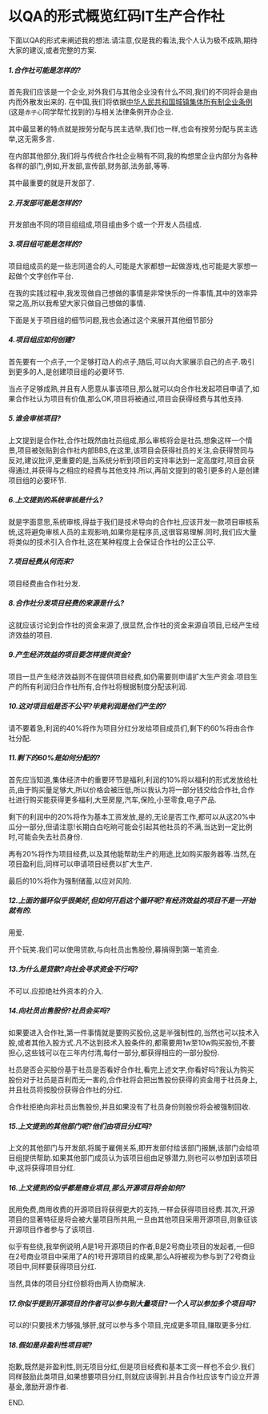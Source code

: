 # 以QA的形式概览红码IT生产合作社

下面以QA的形式来阐述我的想法.请注意,仅是我的看法,我个人认为极不成熟,期待大家的建议,或者完整的方案.

##### 1.合作社可能是怎样的?

首先我们应该是一个企业,对外我们与其他企业没有什么不同,我们的不同将会是由内而外散发出来的.
在中国,我们将依据[中华人民共和国城镇集体所有制企业条例](http://www.gov.cn/gongbao/content/2011/content_1860730.htm) (这是`赤子心`同学帮忙找到的)与相关法律条例开办企业.

其中最显著的特点就是按劳分配与民主选举,我们也一样,也会有按劳分配与民主选举,这无需多言.

在内部其他部分,我们将与传统合作社企业稍有不同,我的构想里企业内部分为各种各样的部门,例如,开发部,宣传部,财务部,法务部,等等.

其中最重要的就是开发部了.

##### 2.开发部可能是怎样的?

开发部由不同的项目组组成,项目组由多个或一个开发人员组成.

##### 3.项目组可能是怎样的?

项目组成员的是一些志同道合的人,可能是大家都想一起做游戏,也可能是大家想一起做个文字创作平台.

在我的实践过程中,我发现做自己想做的事情是非常快乐的一件事情,其中的效率异常之高,所以我希望大家只做自己想做的事情.

下面是关于项目组的细节问题,我也会通过这个来展开其他细节部分

##### 4.项目组应如何创建?

首先要有一个点子,一个足够打动人的点子,随后,可以向大家展示自己的点子.吸引到更多的人,是创建项目组的必要环节.

当点子足够成熟,并且有人愿意从事该项目,那么就可以向合作社发起项目申请了,如果合作社认为项目有价值,那么OK,项目将被通过,项目会获得经费与其他支持.

##### 5.谁会审核项目?

上文提到是合作社,合作社既然由社员组成,那么审核将会是社员,想象这样一个情景,项目被张贴到合作社内部BBS,在这里,该项目会获得社员的关注,会获得赞同与反对,建议批评,更重要的是,当系统分析到项目的支持率达到一定高度时,项目会获得通过,并获得与之相应的经费与其他支持.所以,再前文提到的吸引更多的人是创建项目组的必要环节.

##### 6.上文提到的系统审核是什么?

就是字面意思,系统审核,得益于我们是技术导向的合作社,应该开发一款项目审核系统,这将避免审核人员的主观影响,如果你是程序员,这很容易理解.同时,我们应大量将类似的技术引入合作社,这在某种程度上会保证合作社的公正公平.

##### 7.项目经费从何而来?

项目经费由合作社分发.

##### 8.合作社分发项目经费的来源是什么?

这就应该讨论到合作社的资金来源了,很显然,合作社的资金来源自项目,已经产生经济效益的项目.

##### 9.产生经济效益的项目要怎样提供资金?

项目一旦产生经济效益则不在提供项目经费,如仍需要则申请扩大生产资金.项目生产的所有利润归合作社所有,合作社将根据制度分配该利润.

##### 10.这对项目组是否不公平?毕竟利润是他们产生的?

请不要着急,利润的40%将作为项目分红分发给项目成员们,剩下的60%将由合作社分配.

##### 11.剩下的60%是如何分配的?

首先应当知道,集体经济中的重要环节是福利,利润的10%将以福利的形式发放给社员,由于购买量足够大,所以价格会被压低,所以我认为将一部分钱交给合作社,合作社进行购买能获得更多福利,大至房屋,汽车,保险,小至零食,电子产品.

剩下的利润中的20%将作为基本工资发放,是的,无论是否工作,都可以从这20%中瓜分一部分,但请注意!长期白白吃晌可能会引起其他社员的不满,当达到一定比例时,可能会失去社员身份.

再有20%将作为项目经费,以及其他能帮助生产的用途,比如购买服务器等.当然,在项目盈利后,同样可以申请项目经费以扩大生产.

最后的10%将作为强制储蓄,以应对风险.

##### 12.上面的循环似乎很美好,但如何开启这个循环呢?有经济效益的项目不是一开始就有的.

用爱.

开个玩笑.我们可以使用贷款,与向社员出售股份,募捐得到第一笔资金.

##### 13.为什么是贷款?向社会寻求资金不行吗?

不可以.应拒绝社外资本的介入.

##### 14.向社员出售股份?社员会买吗?

如果要进入合作社,第一件事情就是要购买股份,这是半强制性的,当然也可以技术入股,或者其他入股方式.凡不达到技术入股条件的,都需要用1w至10w购买股份,不要担心,这些钱可以在三年内付清,每付一部分,都获得相应的一部分股份.

社员是否会买股份基于社员是否看好合作社,看完上述文字,你看好吗?我认为购买股份对于社员是百利而无一害的,合作社将会把出售股份获得的资金用于社员身上,并且社员将按股份获得合作社的分红.

合作社拒绝向非社员出售股份,并且如果没有了社员身份则股份将会被强制回收.

##### 15.上文提到的其他部门呢?他们由项目分红吗?

上文的其他部门与开发部,将属于雇佣关系,即开发部付给该部门报酬,该部门会给项目组提供帮助.如果其他部门成员认为该项目组由足够潜力,则也可以参加到该项目中,这将获得项目分红.

##### 16.上文提到的似乎都是商业项目,那么开源项目将会如何?

民用免费,商用收费的开源项目将获得更大的支持,一样会获得项目经费.其次,开源项目的显著特征是将会被大量项目所共用,一旦由其他项目采用开源项目,则象征该开源项目作者参与了该项目.

似乎有些绕,我举例说明,A是1号开源项目的作者,B是2号商业项目的发起者,一但B在2号商业项目中采用了A的1号开源项目的成果,那么A将被视为参与到了2号商业项目中,同样要获得项目分红.

当然,具体的项目分红份额将由两人协商解决.

##### 17.你似乎提到开源项目的作者可以参与到大量项目?一个人可以参加多个项目吗?

可以的!只要技术力够强,够肝,就可以参与多个项目,完成更多项目,赚取更多分红.

##### 18.假如是非盈利性项目呢?

抱歉,既然是非盈利性,则无项目分红,但是项目经费和基本工资一样也不会少.我们同样鼓励此类项目,如果想要项目分红,则就应该得到.并且合作社应该专门设立开源基金,激励开源作者.

END.
